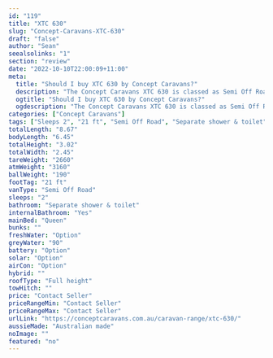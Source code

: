 ```yaml
---
id: "119"
title: "XTC 630"
slug: "Concept-Caravans-XTC-630"
draft: "false"
author: "Sean"
seealsolinks: "1"
section: "review"
date: "2022-10-10T22:00:09+11:00"
meta:
  title: "Should I buy XTC 630 by Concept Caravans?"
  description: "The Concept Caravans XTC 630 is classed as Semi Off Road, and sleeps 2 people. It is Australian made and comes in at 21 ft. It generally has Separate shower & toilet."
  ogtitle: "Should I buy XTC 630 by Concept Caravans?"
  ogdescription: "The Concept Caravans XTC 630 is classed as Semi Off Road, and sleeps 2 people. It is Australian made and comes in at 21 ft. It generally has Separate shower & toilet."
categories: ["Concept Caravans"]
tags: ["Sleeps 2", "21 ft", "Semi Off Road", "Separate shower & toilet", "Full height", "Price Unknown", "Australian made"]
totalLength: "8.67"
bodyLength: "6.45"
totalHeight: "3.02"
totalWidth: "2.45"
tareWeight: "2660"
atmWeight: "3160"
ballWeight: "190"
footTag: "21 ft"
vanType: "Semi Off Road"
sleeps: "2"
bathroom: "Separate shower & toilet"
internalBathroom: "Yes"
mainBed: "Queen"
bunks: ""
freshWater: "Option"
greyWater: "90"
battery: "Option"
solar: "Option"
airCon: "Option"
hybrid: ""
roofType: "Full height"
towHitch: ""
price: "Contact Seller"
priceRangeMin: "Contact Seller"
priceRangeMax: "Contact Seller"
urlLink: "https://conceptcaravans.com.au/caravan-range/xtc-630/"
aussieMade: "Australian made"
noImage: ""
featured: "no"
---
```


